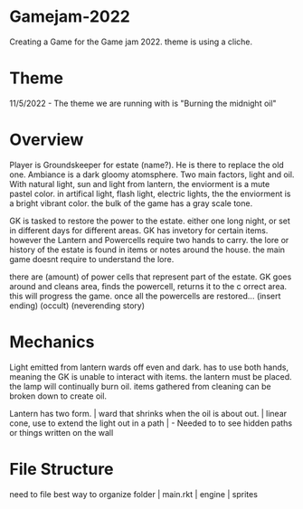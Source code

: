 # Gamejam-2022
Creating a Game for the Game jam 2022. theme is using a cliche.

# Theme
11/5/2022 - The theme we are running with is "Burning the midnight oil"

# Overview
Player is Groundskeeper for estate (name?). He is there to replace the old one. Ambiance is a dark gloomy atomsphere. Two main factors, light and oil. With natural light, sun and light from lantern, the enviorment is a mute pastel color. in artifical light, flash light, electric lights, the the enviorment is a bright vibrant color. the bulk of the game has a gray scale tone. 

GK is tasked to restore the power to the estate. either one long night, or set in different days for different areas. GK has invetory for certain items. however the Lantern and Powercells require two hands to carry. the lore or history of the estate is found in items or notes around the house. the main game doesnt require to understand the lore.

there are (amount) of power cells that represent part of the estate. GK goes around and cleans area, finds the powercell, returns it to the c orrect area. this will progress the game. once all the powercells are restored... (insert ending) (occult) (neverending story)

# Mechanics
Light emitted from lantern wards off even and dark. has to use both hands, meaning the GK is unable to interact with items. the lantern must be placed. the lamp will continually burn oil. items gathered from cleaning can be broken down to create oil. 

Lantern has two form.
  | ward that shrinks when the oil is about out. 
  | linear cone, use to extend the light out in a path
  | - Needed to to see hidden paths or things written on the wall

# File Structure
need to file best way to organize folder
  | main.rkt
  | engine
  | sprites
  